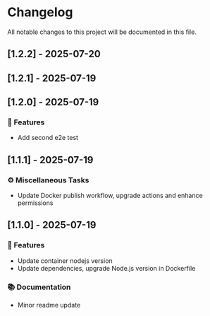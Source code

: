 # Changelog

All notable changes to this project will be documented in this file.

## [1.2.2] - 2025-07-20

## [1.2.1] - 2025-07-19

## [1.2.0] - 2025-07-19

### 🚀 Features

- Add second e2e test

## [1.1.1] - 2025-07-19

### ⚙️ Miscellaneous Tasks

- Update Docker publish workflow, upgrade actions and enhance permissions

## [1.1.0] - 2025-07-19

### 🚀 Features

- Update container nodejs version
- Update dependencies, upgrade Node.js version in Dockerfile

### 📚 Documentation

- Minor readme update

